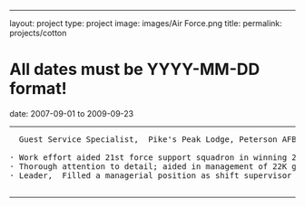 ---
layout: project
type: project
image: images/Air Force.png
title: 
permalink: projects/cotton
# All dates must be YYYY-MM-DD format!
date: 2007-09-01 to 2009-09-23

<hr>

<pre>
  Guest Service Specialist,  Pike's Peak Lodge, Peterson AFB, CO 

· Work effort aided 21st force support squadron in winning 2008 Air Force Space Command Gen Curtis E. LeMay award as best unit in Air Force Space Command
· Thorough attention to detail; aided in management of 22K guest/DV rooms which generated $100K in revenue. (Generated $100K during (explain which year or quarter during budget) by aiding management with 22K guests.
· Leader,  Filled a managerial position as shift supervisor for three personnel that led to $40K in receipts and 100% accountability  

</pre>

<hr>


